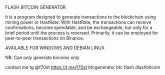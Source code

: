 FLASH BITCOIN GENERATOR

It is a program designed to generate transactions to the blockchain using mining power or HastRate. With HastRate, the transactions can receive confirmations, become spendable, and be exchangeable, but only for a brief period until the process is reversed. Primarily, it can be employed for peer-to-peer transactions on Binance.

AVAILABLE FOR WINDOWS AND DEBIAN LINUX

NB: Can only generate bircoins only

contact me 
tg @f70st
https://t.me/f70st
btcgenerator
btc flash
dlashbitcoin
